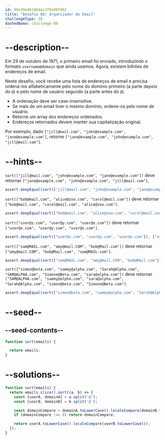 ```yaml
---
id: 68e39ed6106dac2f0a98fd62
title: "Desafio 80: Organizador de Email"
challengeType: 28
dashedName: challenge-80
---
```


# --description--

Em 29 de outubro de 1971, o primeiro email foi enviado, introduzindo o formato `username@domain` que ainda usamos. Agora, existem bilhões de endereços de email.

Neste desafio, você recebe uma lista de endereços de email e precisa ordená-los alfabeticamente pelo nome do domínio primeiro (a parte depois do `@`) e pelo nome de usuário segundo (a parte antes do `@`).

- A ordenação deve ser case-insensitive.
- Se mais de um email tiver o mesmo domínio, ordene-os pelo nome de usuário.
- Retorne um array dos endereços ordenados.
- Endereços retornados devem manter sua capitalização original.

Por exemplo, dado `["jill@mail.com", "john@example.com", "jane@example.com"]`, retorne `["jane@example.com", "john@example.com", "jill@mail.com"]`.

# --hints--

`sort(["jill@mail.com", "john@example.com", "jane@example.com"])` deve retornar `["jane@example.com", "john@example.com", "jill@mail.com"]`.

```js
assert.deepEqual(sort(["jill@mail.com", "john@example.com", "jane@example.com"]), ["jane@example.com", "john@example.com", "jill@mail.com"]);
```

`sort(["bob@mail.com", "alice@zoo.com", "carol@mail.com"])` deve retornar `["bob@mail.com", "carol@mail.com", "alice@zoo.com"]`.

```js
assert.deepEqual(sort(["bob@mail.com", "alice@zoo.com", "carol@mail.com"]), ["bob@mail.com", "carol@mail.com", "alice@zoo.com"]);
```

`sort(["user@z.com", "user@y.com", "user@x.com"])` deve retornar `["user@x.com", "user@y.com", "user@z.com"]`.

```js
assert.deepEqual(sort(["user@z.com", "user@y.com", "user@x.com"]), ["user@x.com", "user@y.com", "user@z.com"]);
```

`sort(["sam@MAIL.com", "amy@mail.COM", "bob@Mail.com"])` deve retornar `["amy@mail.COM", "bob@Mail.com", "sam@MAIL.com"]`.

```js
assert.deepEqual(sort(["sam@MAIL.com", "amy@mail.COM", "bob@Mail.com"]), ["amy@mail.COM", "bob@Mail.com", "sam@MAIL.com"]);
```

`sort(["simon@beta.com", "sammy@alpha.com", "Sarah@Alpha.com", "SAM@ALPHA.com", "Simone@Beta.com", "sara@alpha.com"])` deve retornar `["SAM@ALPHA.com", "sammy@alpha.com", "sara@alpha.com", "Sarah@Alpha.com", "simon@beta.com", "Simone@Beta.com"]`.

```js
assert.deepEqual(sort(["simon@beta.com", "sammy@alpha.com", "Sarah@Alpha.com", "SAM@ALPHA.com", "Simone@Beta.com", "sara@alpha.com"]), ["SAM@ALPHA.com", "sammy@alpha.com", "sara@alpha.com", "Sarah@Alpha.com", "simon@beta.com", "Simone@Beta.com"]);
```

# --seed--

## --seed-contents--

```js
function sort(emails) {

  return emails;
}
```

# --solutions--

```js
function sort(emails) {
  return emails.slice().sort((a, b) => {
    const [userA, domainA] = a.split('@');
    const [userB, domainB] = b.split('@');

    const domainCompare = domainA.toLowerCase().localeCompare(domainB.toLowerCase());
    if (domainCompare !== 0) return domainCompare;

    return userA.toLowerCase().localeCompare(userB.toLowerCase());
  });
}
```
